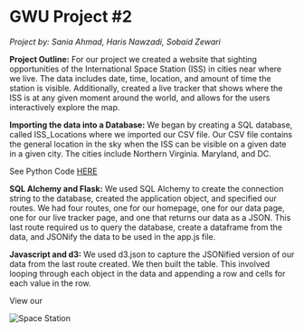 # GWU Project #2 
*Project by: Sania Ahmad, Haris Nawzadi, Sobaid Zewari*

**Project Outline:**
For our project we created a website that sighting opportunities of the International Space Station (ISS) in cities near where we live. The data includes date, time, location, and amount of time the station is visible.  Additionally, created a live tracker that shows where the ISS is at any given moment around the world, and allows for the users interactively explore the map.
 
**Importing the data into a Database:**
We began by creating a SQL database, called ISS_Locations where we imported our CSV file. Our CSV file contains the general location in the sky when the ISS can be visible on a given date in a given city. The cities include Northern Virginia. Maryland, and DC. 

   See Python Code [HERE](https://github.com/saniaahmad9/ProjectTwo/blob/master/Project-2.v2/JavaScript-master/Untitled.ipynb)

**SQL Alchemy and Flask:**
We used SQL Alchemy to create the connection string to the database, created the application object, and specified our routes. We had four routes, one for our homepage, one for our data page, one for our live tracker page, and one that returns our data as a JSON. This last route required us to query the database, create a dataframe from the data, and JSONify the data to be used in the app.js file. 

**Javascript and d3:**
We used d3.json to capture the JSONified version of our data from the last route created. We then built the table. This involved looping through each object in the data and appending a row and cells for each value in the row. 

View our 

![Space Station](https://www.nasa.gov/sites/default/files/styles/full_width_feature/public/thumbnails/image/iss044e045215_lrg.jpg)
